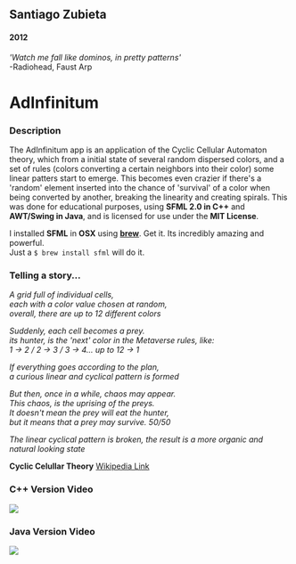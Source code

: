 ## Santiago Zubieta
#### 2012

*'Watch me fall like dominos, in pretty patterns'*  
-Radiohead, Faust Arp

# AdInfinitum

### Description
The AdInfinitum app is an application of the Cyclic Cellular Automaton theory, which from a initial state of several random dispersed colors, and a set of rules (colors converting a certain neighbors into their color) some linear patters start to emerge. This becomes even crazier if there's a 'random' element inserted into the chance of 'survival' of a color when being converted by another, breaking the linearity and creating spirals. This was done for educational purposes, using **SFML 2.0 in C++** and **AWT/Swing in Java**, and is licensed for use under the **MIT License**.

I installed **SFML** in **OSX** using [**brew**](http://brew.sh/). Get it. Its incredibly amazing and powerful.  
Just a `$ brew install sfml` will do it.

### Telling a story...
*A grid full of individual cells,  
each with a color value chosen at random,  
overall, there are up to 12 different colors*

*Suddenly, each cell becomes a prey.  
its hunter, is the 'next' color in the Metaverse rules, like:  
1 -> 2 / 2 -> 3 / 3 -> 4... up to 12 -> 1*  

*If everything goes according to the plan,  
a curious linear and cyclical pattern is formed*  

*But then, once in a while, chaos may appear.  
This chaos, is the uprising of the preys.  
It doesn't mean the prey will eat the hunter,  
but it means that a prey may survive. 50/50*  

*The linear cyclical pattern is broken, 
the result is a more organic and natural looking state*

**Cyclic Celullar Theory**
[Wikipedia Link](http://en.wikipedia.org/wiki/Cyclic_cellular_automaton)

### C++ Version Video
[![](https://github.com/Zubieta/AdInfinitum/blob/master/Screenshots/Screen_CPP.png?raw=true)](http://www.youtube.com/watch?v=ggDWurIu6zI)

### Java Version Video
[![](https://github.com/Zubieta/AdInfinitum/blob/master/Screenshots/Screen_Java.png?raw=true)](http://www.youtube.com/watch?v=84-AlIMW7Fk)
